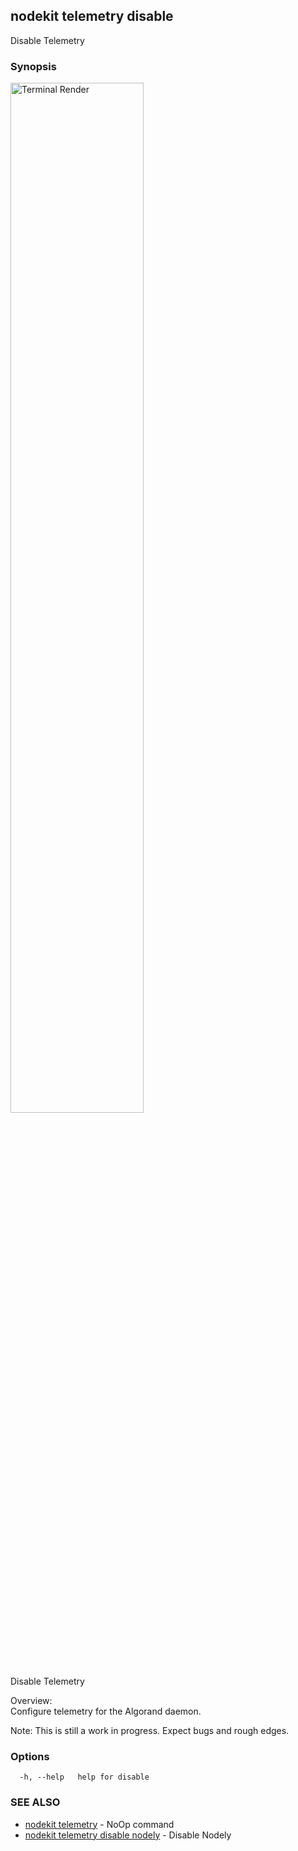 ## nodekit telemetry disable

Disable Telemetry

### Synopsis

                                                                    
<img alt="Terminal Render" src="/assets/nodekit.png" width="65%">             
                                                                    
                                                                    
Disable Telemetry                                                   
                                                                    
Overview:                                                           
Configure telemetry for the Algorand daemon.                        
                                                                    
Note: This is still a work in progress. Expect bugs and rough edges.

### Options

```
  -h, --help   help for disable
```

### SEE ALSO

* [nodekit telemetry](/man/nodekit_telemetry.md)	 - NoOp command
* [nodekit telemetry disable nodely](/man/nodekit_telemetry_disable_nodely.md)	 - Disable Nodely

